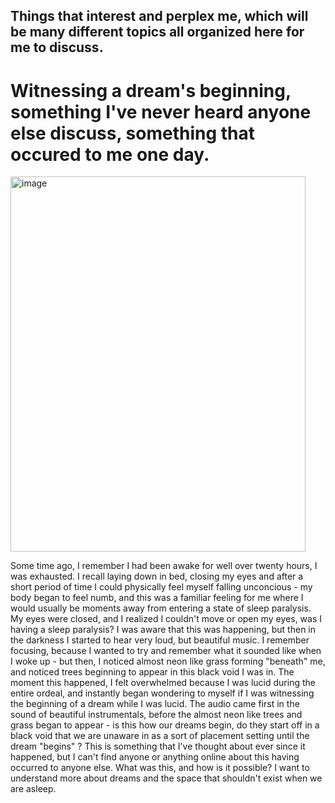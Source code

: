 ## Things that interest and perplex me, which will be many different topics all organized here for me to discuss.

# Witnessing a dream's beginning, something I've never heard anyone else discuss, something that occured to me one day.

<img width="472" height="600" alt="image" src="https://github.com/user-attachments/assets/b2168e8a-3857-4d9b-a177-3c0b8d663655" />

Some time ago, I remember I had been awake for well over twenty hours, I was exhausted. I recall laying down in bed, closing my eyes and after a short period of time I could physically feel myself falling unconcious - my body began to feel numb, and this was a familiar feeling for me where I would usually be moments away from entering a state of sleep paralysis. My eyes were closed, and I realized I couldn't move or open my eyes, was I having a sleep paralysis? I was aware that this was happening, but then in the darkness I started to hear very loud, but beautiful music. I remember focusing, because I wanted to try and remember what it sounded like when I woke up - but then, I noticed almost neon like grass forming "beneath" me, and noticed trees beginning to appear in this black void I was in. The moment this happened, I felt overwhelmed because I was lucid during the entire ordeal, and instantly began wondering to myself if I was witnessing the beginning of a dream while I was lucid. The audio came first in the sound of beautiful instrumentals, before the almost neon like trees and grass began to appear - is this how our dreams begin, do they start off in a black void that we are unaware in as a sort of placement setting until the dream "begins" ? This is something that I've thought about ever since it happened, but I can't find anyone or anything online about this having occurred to anyone else. What was this, and how is it possible? I want to understand more about dreams and the space that shouldn't exist when we are asleep. 





